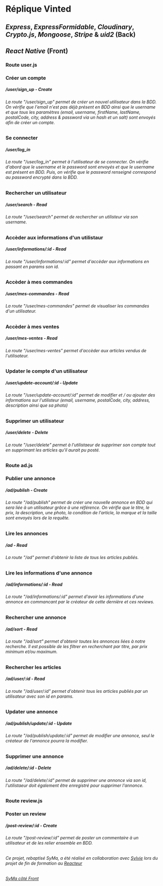 # Réplique Vinted

## _Express_, _ExpressFormidable_, _Cloudinary_, _Crypto.js_, _Mongoose_, _Stripe_ & _uid2_ (Back)

## _React Native_ (Front)

### Route user.js

### Créer un compte

##### **/user/sign_up** - Create

###### La route "/user/sign_up" permet de créer un nouvel utilisateur dans la BDD. On vérifie que l'email n'est pas déjà présent en BDD ainsi que le username et que tous les paramètres (email, username, firstName, lastName, postalCode, city, address & password via un hash et un salt) sont envoyés afin de créer un compte.

### Se connecter

##### **/user/log_in**

###### La route "/user/log_in" permet à l'utilisateur de se connecter. On vérifie d'abord que le username et le password sont envoyés et que le username est présent en BDD. Puis, on vérifie que le password renseigné correspond au password encrypté dans la BDD.

### Rechercher un utilisateur

##### **/user/search** - Read

###### La route "/user/search" permet de rechercher un utilisteur via son username.

### Accèder aux informations d'un utilistaur

##### **/user/informations/:id** - Read

###### La route "/user/informations/:id" permet d'accèder aux informations en passant en params son id.

### Accèder à mes commandes

##### **/user/mes-commandes** - Read

###### La route "/user/mes-commandes" permet de visualiser les commandes d'un utilisateur.

### Accèder à mes ventes

##### **/user/mes-ventes** - Read

###### La route "/user/mes-ventes" permet d'accèder aux articles vendus de l'utilisateur.

### Updater le compte d'un utilisateur

##### **/user/update-account/:id** - Update

###### La route "/user/update-account/:id" permet de modifier et / ou ajouter des informations sur l'utilisteur (email, username, postalCode, city, address, description ainsi que sa photo)

### Supprimer un utilisateur

##### **/user/delete** - Delete

###### La route "/user/delete" permet à l'utilistaeur de supprimer son compte tout en supprimant les articles qu'il aurait pu posté.

### Route ad.js

### Publier une annonce

##### **/ad/publish** - Create

###### La route "/ad/publish" permet de créer une nouvelle annonce en BDD qui sera liée à un utilisateur grâce à une référence. On vérifie que le titre, le prix, la description, une photo, la condition de l'article, la marque et la taille sont envoyés lors de la requête.

### Lire les annonces

##### **/ad** - Read

###### La route "/ad" permet d'obtenir la liste de tous les articles publiés.

### Lire les informations d'une annonce

##### **/ad/informations/:id** - Read

###### La route "/ad/informations/:id" permet d'avoir les informations d'une annonce en commancant par le créateur de cette dernière et ces reviews.

### Rechercher une annonce

##### **/ad/sort** - Read

###### La route "/ad/sort" permet d'obtenir toutes les annonces liées à notre recherche. Il est possible de les filtrer en recherchant par titre, par prix minimum et/ou maximum.

### Rechercher les articles

##### **/ad/user/:id** - Read

###### La route "/ad/user/:id" permet d'obtenir tous les articles publiés par un utilisateur avec son id en params.

### Updater une annonce

##### **/ad/publish/update/:id** - Update

###### La route "/ad/publish/update/:id" permet de modifier une annonce, seul le créateur de l'annonce pourra la modifier.

### Supprimer une annonce

##### **/ad/delete/:id** - Delete

###### La route "/ad/delete/:id" permet de supprimer une annonce via son id, l'utilistaeur doit également être enregistré pour supprimer l'annonce.

### Route review.js

### Poster un review

##### **/post-review/:id** - Create

###### La route "/post-review/:id" permet de poster un commentaire à un utilisateur et de les relier ensemble en BDD.

###### Ce projet, rebaptisé SyMa, a été réalisé en collaboration avec [Sylvie](https://github.com/SophiaLys) lors du projet de fin de formation au [Reacteur](https://www.lereacteur.io/)

###### [SyMa côté Front](https://github.com/Projet-hotelApi/Syma-Native)
